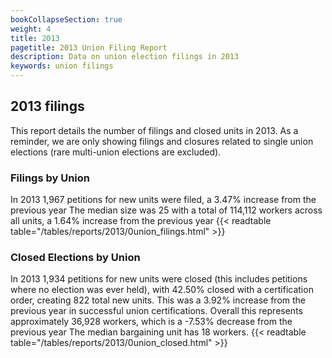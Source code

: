 ```yaml
---
bookCollapseSection: true
weight: 4
title: 2013
pagetitle: 2013 Union Filing Report
description: Data on union election filings in 2013
keywords: union filings
---
```


## 2013 filings

This report details the number of filings and closed units in 2013. As a reminder, we are only showing filings and closures related to single union elections (rare multi-union elections are excluded).

### Filings by Union
In 2013 1,967 petitions for new units were filed, a 3.47% increase from the previous year The median size was 25 with a total of 114,112 workers across all units, a 1.64% increase from the previous year
{{< readtable table="/tables/reports/2013/0union_filings.html" >}}

### Closed Elections by Union
In 2013 1,934 petitions for new units were closed (this includes petitions where no election was ever held), with 42.50% closed with a certification order, creating 822 total new units. This was a 3.92% increase from the previous year in successful union certifications. Overall this represents approximately 36,928 workers, which is a -7.53% decrease from the previous year The median bargaining unit has 18 workers.
{{< readtable table="/tables/reports/2013/0union_closed.html" >}}
